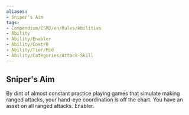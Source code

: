 ```yaml
---
aliases:
- Sniper's Aim
tags:
- Compendium/CSRD/en/Rules/Abilities
- Ability
- Ability/Enabler
- Ability/Cost/0
- Ability/Tier/Mid
- Ability/Categories/Attack-Skill
---
```


  
## Sniper's Aim  
By dint of almost constant practice playing games that simulate making ranged attacks, your hand-eye coordination is off the chart. You have an asset on all ranged attacks. Enabler.
